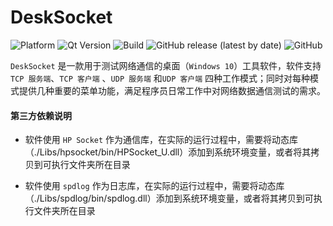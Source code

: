 # DeskSocket

![Platform](https://img.shields.io/badge/paltform-win10--64-brightgreen)
![Qt Version](https://img.shields.io/badge/_Qt_-6.x.x、5.x.x-yellowgreen)
![Build](https://img.shields.io/badge/build-MSVC_2019_x64-blue)
![GitHub release (latest by date)](https://img.shields.io/github/v/release/Mtr1994/DeskSocket)
![GitHub](https://img.shields.io/github/license/Mtr1994/DeskSocket)

`DeskSocket` 是一款用于测试网络通信的桌面（`Windows 10`）工具软件，软件支持 `TCP 服务端`、`TCP 客户端` 、`UDP 服务端` 和`UDP 客户端` 四种工作模式；同时对每种模式提供几种重要的菜单功能，满足程序员日常工作中对网络数据通信测试的需求。

#### 第三方依赖说明

* 软件使用 `HP Socket` 作为通信库，在实际的运行过程中，需要将动态库（./Libs/hpsocket/bin/HPSocket_U.dll）添加到系统环境变量，或者将其拷贝到可执行文件夹所在目录

* 软件使用 `spdlog` 作为日志库，在实际的运行过程中，需要将动态库（./Libs/spdlog/bin/spdlog.dll）添加到系统环境变量，或者将其拷贝到可执行文件夹所在目录

